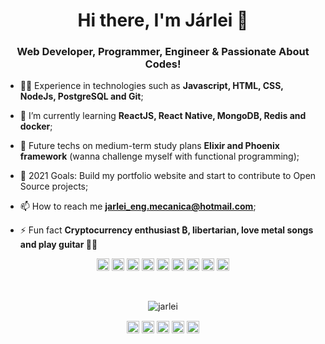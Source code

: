 <h1 align="center">Hi there, I'm Járlei 👋</h1>
<h3 align="center">Web Developer, Programmer, Engineer & Passionate About Codes!</h3>

- 👨‍💻 Experience in technologies such as **Javascript, HTML, CSS, NodeJs, PostgreSQL and Git**;

- 🌱 I’m currently learning **ReactJS, React Native, MongoDB, Redis and docker**;

- 🚀 Future techs on medium-term study plans **Elixir and Phoenix framework** (wanna challenge myself with functional programming);

- 🥅 2021 Goals: Build my portfolio website and start to contribute to Open Source projects;

- 📫 How to reach me **jarlei_eng.mecanica@hotmail.com**;

- ⚡ Fun fact **Cryptocurrency enthusiast ₿, libertarian, love metal songs and play guitar 🎸😜**


<p align="center">
<img src="https://devicons.github.io/devicon/devicon.git/icons/react/react-original-wordmark.svg" alt="react" width="20" height="20"/>
<img src="https://devicons.github.io/devicon/devicon.git/icons/css3/css3-original-wordmark.svg" alt="css3"  width="20" height="20"/>
<img src="https://devicons.github.io/devicon/devicon.git/icons/html5/html5-original-wordmark.svg" alt="html5"  width="20" height="20"/>
<img src="https://devicons.github.io/devicon/devicon.git/icons/javascript/javascript-original.svg" alt="javascript" width="20" height="20"/>
<img src="https://devicons.github.io/devicon/devicon.git/icons/postgresql/postgresql-original-wordmark.svg" alt="postgresql" width="20" height="20"/>
<img src="https://devicons.github.io/devicon/devicon.git/icons/nodejs/nodejs-original.svg" alt="nodejs" width="20" height="20"/>
<img src="https://devicons.github.io/devicon/devicon.git/icons/git/git-original.svg" alt="nodejs" width="20" height="20"/>
<img src="https://devicon.dev/devicon.git/icons/redis/redis-original.svg" alt="nodejs" width="20" height="20"/>
<img src="https://devicon.dev/devicon.git/icons/docker/docker-original.svg" alt="nodejs" width="20" height="20"/>
</p>
<br>
<p align="center">
<img src="https://github-readme-stats.vercel.app/api?username=jarlei3m&show_icons=true" alt="jarlei"/> 
</p>

<p align="center">
<a href="https://twitter.com/https://twitter.com/VanaheimEng" target="blank"><img align="center" src="https://cdn.jsdelivr.net/npm/simple-icons@3.0.1/icons/twitter.svg" alt="jarlei" height="20" width="20" /></a>
<a href="https://linkedin.com/in/jarleirodrigues" target="blank"><img align="center" src="https://cdn.jsdelivr.net/npm/simple-icons@3.0.1/icons/linkedin.svg" alt="jarlei" height="20" width="20" /></a>
<a href="https://codesandbox.com/jarlei3m" target="blank"><img align="center" src="https://cdn.jsdelivr.net/npm/simple-icons@3.0.1/icons/codesandbox.svg" alt="jarlei" height="20" width="20" /></a>
<a href="https://fb.com/jarlei.rodrigues" target="blank"><img align="center" src="https://cdn.jsdelivr.net/npm/simple-icons@3.0.1/icons/facebook.svg" alt="jarlei" height="20" width="20" /></a>
<a href="https://instagram.com/rodrigues.jarlei" target="blank"><img align="center" src="https://cdn.jsdelivr.net/npm/simple-icons@3.0.1/icons/instagram.svg" alt="jarlei" height="20" width="20" /></a>
</p>
